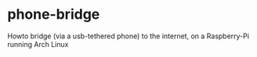 phone-bridge
============

Howto bridge (via a usb-tethered phone) to the internet, on a Raspberry-Pi running Arch Linux
